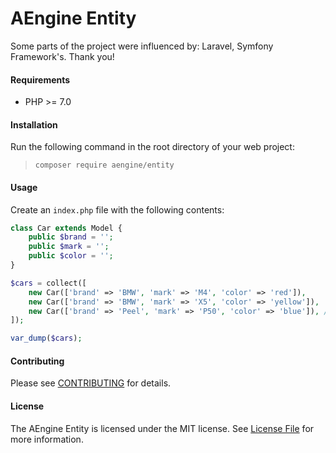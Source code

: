 AEngine Entity
==== 

Some parts of the project were influenced by: Laravel, Symfony Framework's. Thank you!

#### Requirements
* PHP >= 7.0

#### Installation
Run the following command in the root directory of your web project:
> `composer require aengine/entity`

#### Usage
Create an `index.php` file with the following contents:

```php
class Car extends Model {
    public $brand = '';
    public $mark = '';
    public $color = '';
}

$cars = collect([
    new Car(['brand' => 'BMW', 'mark' => 'M4', 'color' => 'red']),
    new Car(['brand' => 'BMW', 'mark' => 'X5', 'color' => 'yellow']),
    new Car(['brand' => 'Peel', 'mark' => 'P50', 'color' => 'blue']), // Peel Engineering Company
]);

var_dump($cars);

```

#### Contributing
Please see [CONTRIBUTING](CONTRIBUTING.md) for details.

#### License
The AEngine Entity is licensed under the MIT license. See [License File](LICENSE.md) for more information.
